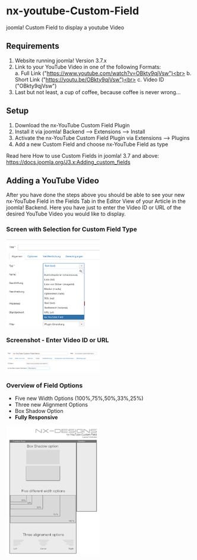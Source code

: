 # nx-youtube-Custom-Field
joomla! Custom Field to display a youtube Video

## Requirements
1. Website running joomla! Version 3.7.x
2. Link to your YouTube Video in one of the following Formats:<br>
  a. Full Link ("https://www.youtube.com/watch?v=OBkty9qjVsw")<br>
  b. Short Link ("https://youtu.be/OBkty9qjVsw")<br>
  c. Video ID ("OBkty9qjVsw")<br>
3. Last but not least, a cup of coffee, because coffee is never wrong...<br>

## Setup
1. Download the nx-YouTube Custom Field Plugin
2. Install it via joomla! Backend --> Extensions --> Install
3. Activate the nx-YouTube Custom Field Plugin via Extensions --> Plugins
4. Add a new Custom Field and choose nx-YouTube Field as type

Read here How to use Custom Fields in joomla! 3.7 and above: https://docs.joomla.org/J3.x:Adding_custom_fields

## Adding a YouTube Video
After you have done the steps above you should be able to see your new nx-YouTube Field in the Fields Tab in the Editor View of your Article in the joomla! Backend. Here you have just to enter the Video ID or URL of the desired YouTube Video you would like to display.


### Screen with Selection for Custom Field Type
<img src="https://github.com/marcorensch/nx-youtube-Custom-Field/blob/guide/img/AddField.png" width="50%" />

### Screenshot - Enter Video ID or URL
<img src="https://github.com/marcorensch/nx-youtube-Custom-Field/blob/guide/img/ArticleFieldConfig.png" width="50%" />

### Overview of Field Options

- Five new Width Options (100%,75%,50%,33%,25%)
- Three new Alignment Options
- Box Shadow Option
- <strong>Fully Responsive</strong>

<img src="https://github.com/marcorensch/nx-youtube-Custom-Field/blob/guide/img/nx-YouTubeCustFieldOverview.jpg" width="50%" />
